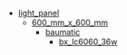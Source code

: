 * [light_panel](/light_panel)
  * [600_mm_x_600_mm](/light_panel/600_mm_x_600_mm)
    * [baumatic](/light_panel/600_mm_x_600_mm/baumatic)
      * [bx_lc6060_36w](/light_panel/600_mm_x_600_mm/baumatic/bx_lc6060_36w)
